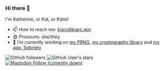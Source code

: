 ### Hi there 👋
I'm Katherine, or Kat, or Katie!
- 📫 How to reach me: <kiarc@kiarc.win>
- 😄 Pronouns: she/they
- 🔭 I’m currently working on [my PRNG](https://github.com/KiARC/CollatzRand), [my cryptography library](https://github.com/KiARC/ReasonablyEasyCryptography) and [my app, Sobriety](https://github.com/KiARC/Sobriety)

![GitHub followers](https://img.shields.io/github/followers/KiARC?style=social)
![GitHub User's stars](https://img.shields.io/github/stars/KiARC?style=social)
[![Mastodon Follow (currently down)](https://img.shields.io/mastodon/follow/110228634376406064?domain=https%3A%2F%2Fglitch.kiarc.win&style=social)](https://glitch.kiarc.win/@kiarc)
